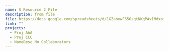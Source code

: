 ```yaml
---
name: S Resource 2 File
description: from file
file: https://docs.google.com/spreadsheets/d/1GZabywFS5OsgtNKgPAvIMdxoiQxSNYlz/edit?rtpof=true
link: ""
projects:
  - Proj AAA
  - Proj CCC
  - NameDesc No Collaborators
---
```

